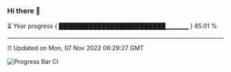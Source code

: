 ### Hi there 👋

⏳ Year progress { █████████████████████████▁▁▁▁▁ } 85.01 %

---

⏰ Updated on Mon, 07 Nov 2022 06:29:27 GMT

![Progress Bar CI](https://github.com/ZhaoGui/ZhaoGui/workflows/Progress%20Bar%20CI/badge.svg)
